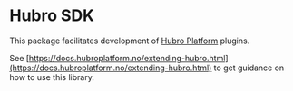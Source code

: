 # Hubro SDK

This package facilitates development of [Hubro Platform](https://live.hubroplatform.no) plugins.

See [https://docs.hubroplatform.no/extending-hubro.html](https://docs.hubroplatform.no/extending-hubro.html) to get guidance on how to use this library.